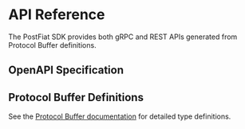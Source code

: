 # API Reference

The PostFiat SDK provides both gRPC and REST APIs generated from Protocol Buffer definitions.

## OpenAPI Specification

<swagger-ui src="/postfiat-sdk/api/openapi_v2_generated.swagger.json"/>

## Protocol Buffer Definitions

See the [Protocol Buffer documentation](../generated/proto/index.md) for detailed type definitions.
